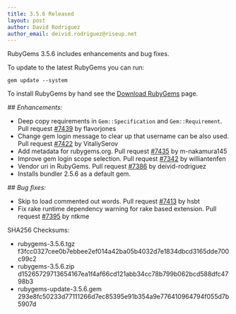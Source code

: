 ```yaml
---
title: 3.5.6 Released
layout: post
author: David Rodriguez
author_email: deivid.rodriguez@riseup.net
---
```


RubyGems 3.5.6 includes enhancements and bug fixes.

To update to the latest RubyGems you can run:

    gem update --system

To install RubyGems by hand see the [Download RubyGems][download] page.


_## Enhancements:_

* Deep copy requirements in `Gem::Specification` and `Gem::Requirement`.
  Pull request [#7439](https://github.com/rubygems/rubygems/pull/7439) by
  flavorjones
* Change gem login message to clear up that username can be also used.
  Pull request [#7422](https://github.com/rubygems/rubygems/pull/7422) by
  VitaliySerov
* Add metadata for rubygems.org. Pull request
  [#7435](https://github.com/rubygems/rubygems/pull/7435) by m-nakamura145
* Improve gem login scope selection. Pull request
  [#7342](https://github.com/rubygems/rubygems/pull/7342) by williantenfen
* Vendor uri in RubyGems. Pull request
  [#7386](https://github.com/rubygems/rubygems/pull/7386) by
  deivid-rodriguez
* Installs bundler 2.5.6 as a default gem.

_## Bug fixes:_

* Skip to load commented out words. Pull request
  [#7413](https://github.com/rubygems/rubygems/pull/7413) by hsbt
* Fix rake runtime dependency warning for rake based extension. Pull
  request [#7395](https://github.com/rubygems/rubygems/pull/7395) by ntkme


SHA256 Checksums:

* rubygems-3.5.6.tgz  
  f3fcc0327cee0b7ebbee2ef014a42ba05b4032d7e1834dbcd3165dde700c99c2
* rubygems-3.5.6.zip  
  d15265729713654167ea1f4af66cd121abb34cc78b799b062bcd588dfc4798b3
* rubygems-update-3.5.6.gem  
  293e8fc50233d77111266d7ec85395e91b354a9e776410964794f055d7b5907d


[download]: https://rubygems.org/pages/download

